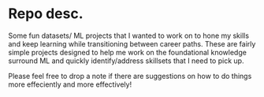 # Repo desc.
Some fun datasets/ ML projects that I wanted to work on to hone my skills and keep learning while transitioning between career paths. These are fairly simple projects designed to help me work on the foundational knowledge surround ML and quickly identify/address skillsets that I need to pick up.

Please feel free to drop a note if there are suggestions on how to do things more effeciently and more effectively!
